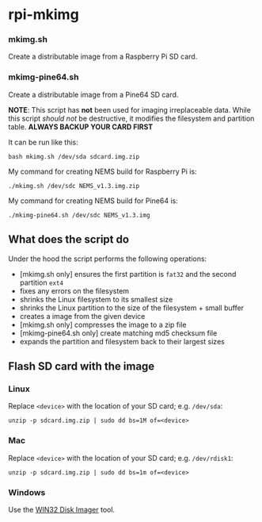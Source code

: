 # rpi-mkimg #

### mkimg.sh ###
Create a distributable image from a Raspberry Pi SD card.

### mkimg-pine64.sh ###

Create a distributable image from a Pine64 SD card.

**NOTE**: This script has **not** been used for imaging irreplaceable data.
While this script *should not* be destructive, it modifies the filesystem and
partition table. **ALWAYS BACKUP YOUR CARD FIRST**

It can be run like this:

```
bash mkimg.sh /dev/sda sdcard.img.zip
```

My command for creating NEMS build for Raspberry Pi is:

```
./mkimg.sh /dev/sdc NEMS_v1.3.img.zip
```

My command for creating NEMS build for Pine64 is:

```
./mkimg-pine64.sh /dev/sdc NEMS_v1.3.img
```

## What does the script do ##

Under the hood the script performs the following operations:

- [mkimg.sh only] ensures the first partition is `fat32` and the second partition `ext4`
- fixes any errors on the filesystem
- shrinks the Linux filesystem to its smallest size
- shrinks the Linux partition to the size of the filesystem + small buffer
- creates a image from the given device
- [mkimg.sh only] compresses the image to a zip file
- [mkimg-pine64.sh only] create matching md5 checksum file
- expands the partition and filesystem back to their largest sizes


## Flash SD card with the image ##

### Linux ###

Replace `<device>` with the location of your SD card; e.g. `/dev/sda`:

```
unzip -p sdcard.img.zip | sudo dd bs=1M of=<device>
```


### Mac ###

Replace `<device>` with the location of your SD card; e.g. `/dev/rdisk1`:

```
unzip -p sdcard.img.zip | sudo dd bs=1m of=<device>
```


### Windows ###

Use the [WIN32 Disk Imager](https://sourceforge.net/projects/win32diskimager/) tool.
